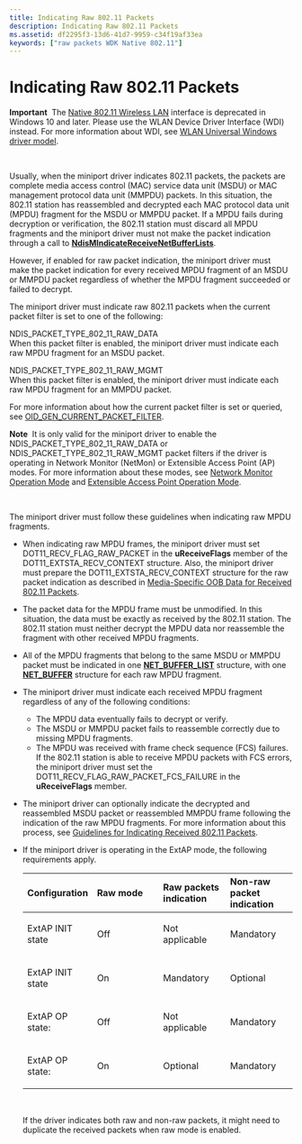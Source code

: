 ```yaml
---
title: Indicating Raw 802.11 Packets
description: Indicating Raw 802.11 Packets
ms.assetid: df2295f3-13d6-41d7-9959-c34f19af33ea
keywords: ["raw packets WDK Native 802.11"]
---
```


# Indicating Raw 802.11 Packets


**Important**  The [Native 802.11 Wireless LAN](native-802-11-wireless-lan4.md) interface is deprecated in Windows 10 and later. Please use the WLAN Device Driver Interface (WDI) instead. For more information about WDI, see [WLAN Universal Windows driver model](wifi-universal-driver-model.md).

 

Usually, when the miniport driver indicates 802.11 packets, the packets are complete media access control (MAC) service data unit (MSDU) or MAC management protocol data unit (MMPDU) packets. In this situation, the 802.11 station has reassembled and decrypted each MAC protocol data unit (MPDU) fragment for the MSDU or MMPDU packet. If a MPDU fails during decryption or verification, the 802.11 station must discard all MPDU fragments and the miniport driver must not make the packet indication through a call to [**NdisMIndicateReceiveNetBufferLists**](https://msdn.microsoft.com/library/windows/hardware/ff563598).

However, if enabled for raw packet indication, the miniport driver must make the packet indication for every received MPDU fragment of an MSDU or MMPDU packet regardless of whether the MPDU fragment succeeded or failed to decrypt.

The miniport driver must indicate raw 802.11 packets when the current packet filter is set to one of the following:

<a href="" id="ndis-packet-type-802-11-raw-data"></a>NDIS\_PACKET\_TYPE\_802\_11\_RAW\_DATA  
When this packet filter is enabled, the miniport driver must indicate each raw MPDU fragment for an MSDU packet.

<a href="" id="ndis-packet-type-802-11-raw-mgmt"></a>NDIS\_PACKET\_TYPE\_802\_11\_RAW\_MGMT  
When this packet filter is enabled, the miniport driver must indicate each raw MPDU fragment for an MMPDU packet.

For more information about how the current packet filter is set or queried, see [OID\_GEN\_CURRENT\_PACKET\_FILTER](https://msdn.microsoft.com/library/windows/hardware/ff569575).

**Note**  It is only valid for the miniport driver to enable the NDIS\_PACKET\_TYPE\_802\_11\_RAW\_DATA or NDIS\_PACKET\_TYPE\_802\_11\_RAW\_MGMT packet filters if the driver is operating in Network Monitor (NetMon) or Extensible Access Point (AP) modes. For more information about these modes, see [Network Monitor Operation Mode](network-monitor-operation-mode.md) and [Extensible Access Point Operation Mode](extensible-access-point-operation-mode.md).

 

The miniport driver must follow these guidelines when indicating raw MPDU fragments.

-   When indicating raw MPDU frames, the miniport driver must set DOT11\_RECV\_FLAG\_RAW\_PACKET in the **uReceiveFlags** member of the DOT11\_EXTSTA\_RECV\_CONTEXT structure. Also, the miniport driver must prepare the DOT11\_EXTSTA\_RECV\_CONTEXT structure for the raw packet indication as described in [Media-Specific OOB Data for Received 802.11 Packets](media-specific-oob-data-for-received-802-11-packets.md).

-   The packet data for the MPDU frame must be unmodified. In this situation, the data must be exactly as received by the 802.11 station. The 802.11 station must neither decrypt the MPDU data nor reassemble the fragment with other received MPDU fragments.

-   All of the MPDU fragments that belong to the same MSDU or MMPDU packet must be indicated in one [**NET\_BUFFER\_LIST**](https://msdn.microsoft.com/library/windows/hardware/ff568388) structure, with one [**NET\_BUFFER**](https://msdn.microsoft.com/library/windows/hardware/ff568376) structure for each raw MPDU fragment.

-   The miniport driver must indicate each received MPDU fragment regardless of any of the following conditions:
    -   The MPDU data eventually fails to decrypt or verify.
    -   The MSDU or MMPDU packet fails to reassemble correctly due to missing MPDU fragments.
    -   The MPDU was received with frame check sequence (FCS) failures. If the 802.11 station is able to receive MPDU packets with FCS errors, the miniport driver must set the DOT11\_RECV\_FLAG\_RAW\_PACKET\_FCS\_FAILURE in the **uReceiveFlags** member.
-   The miniport driver can optionally indicate the decrypted and reassembled MSDU packet or reassembled MMPDU frame following the indication of the raw MPDU fragments. For more information about this process, see [Guidelines for Indicating Received 802.11 Packets](guidelines-for-indicating-received-802-11-packets.md).

-   If the miniport driver is operating in the ExtAP mode, the following requirements apply.

    <table>
    <colgroup>
    <col width="25%" />
    <col width="25%" />
    <col width="25%" />
    <col width="25%" />
    </colgroup>
    <thead>
    <tr class="header">
    <th align="left">Configuration</th>
    <th align="left">Raw mode</th>
    <th align="left">Raw packets indication</th>
    <th align="left">Non-raw packet indication</th>
    </tr>
    </thead>
    <tbody>
    <tr class="odd">
    <td align="left"><p>ExtAP INIT state</p></td>
    <td align="left"><p>Off</p></td>
    <td align="left"><p>Not applicable</p></td>
    <td align="left"><p>Mandatory</p></td>
    </tr>
    <tr class="even">
    <td align="left"><p>ExtAP INIT state</p></td>
    <td align="left"><p>On</p></td>
    <td align="left"><p>Mandatory</p></td>
    <td align="left"><p>Optional</p></td>
    </tr>
    <tr class="odd">
    <td align="left"><p>ExtAP OP state:</p></td>
    <td align="left"><p>Off</p></td>
    <td align="left"><p>Not applicable</p></td>
    <td align="left"><p>Mandatory</p></td>
    </tr>
    <tr class="even">
    <td align="left"><p>ExtAP OP state:</p></td>
    <td align="left"><p>On</p></td>
    <td align="left"><p>Optional</p></td>
    <td align="left"><p>Mandatory</p></td>
    </tr>
    </tbody>
    </table>

     

    If the driver indicates both raw and non-raw packets, it might need to duplicate the received packets when raw mode is enabled.

 

 





